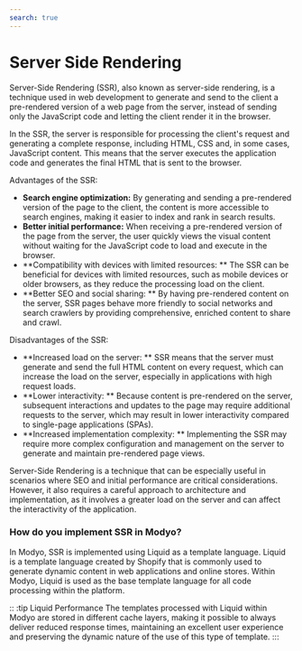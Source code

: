 ```yaml
---
search: true
---
```


# Server Side Rendering

Server-Side Rendering (SSR), also known as server-side rendering, is a technique used in web development to generate and send to the client a pre-rendered version of a web page from the server, instead of sending only the JavaScript code and letting the client render it in the browser.

In the SSR, the server is responsible for processing the client's request and generating a complete response, including HTML, CSS and, in some cases, JavaScript content. This means that the server executes the application code and generates the final HTML that is sent to the browser.

Advantages of the SSR:

- **Search engine optimization:** By generating and sending a pre-rendered version of the page to the client, the content is more accessible to search engines, making it easier to index and rank in search results.
- **Better initial performance:** When receiving a pre-rendered version of the page from the server, the user quickly views the visual content without waiting for the JavaScript code to load and execute in the browser.
- **Compatibility with devices with limited resources: ** The SSR can be beneficial for devices with limited resources, such as mobile devices or older browsers, as they reduce the processing load on the client.
- **Better SEO and social sharing: ** By having pre-rendered content on the server, SSR pages behave more friendly to social networks and search crawlers by providing comprehensive, enriched content to share and crawl.

Disadvantages of the SSR:

- **Increased load on the server: ** SSR means that the server must generate and send the full HTML content on every request, which can increase the load on the server, especially in applications with high request loads.
- **Lower interactivity: ** Because content is pre-rendered on the server, subsequent interactions and updates to the page may require additional requests to the server, which may result in lower interactivity compared to single-page applications (SPAs).
- **Increased implementation complexity: ** Implementing the SSR may require more complex configuration and management on the server to generate and maintain pre-rendered page views.

Server-Side Rendering is a technique that can be especially useful in scenarios where SEO and initial performance are critical considerations. However, it also requires a careful approach to architecture and implementation, as it involves a greater load on the server and can affect the interactivity of the application.

### How do you implement SSR in Modyo?

In Modyo, SSR is implemented using Liquid as a template language. Liquid is a template language created by Shopify that is commonly used to generate dynamic content in web applications and online stores. Within Modyo, Liquid is used as the base template language for all code processing within the platform.

:: :tip Liquid Performance
The templates processed with Liquid within Modyo are stored in different cache layers, making it possible to always deliver reduced response times, maintaining an excellent user experience and preserving the dynamic nature of the use of this type of template.
:::